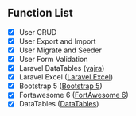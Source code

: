 

## Function List

* [x] User CRUD
* [x] User Export and Import
* [x] User Migrate and Seeder
* [x] User Form Validation
* [x] Laravel DataTables ([yajra](https://github.com/yajra/laravel-datatables))
* [x] Laravel Excel ([Laravel Excel](https://github.com/SpartnerNL/Laravel-Excel))
* [x] Bootstrap 5 ([Bootstrap 5](https://github.com/twbs/bootstrap))
* [x] Fortawesome 6 ([FortAwesome 6](https://github.com/FortAwesome/Font-Awesome))
* [x] DataTables ([DataTables](https://github.com/DataTables/DataTables))

